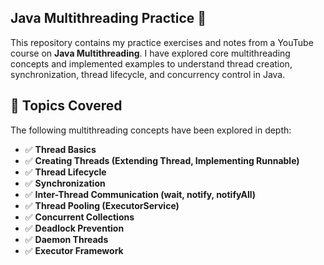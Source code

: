 ## Java Multithreading Practice 🚀  

This repository contains my practice exercises and notes from a YouTube course on **Java Multithreading**. I have explored core multithreading concepts and implemented examples to understand thread creation, synchronization, thread lifecycle, and concurrency control in Java.

## 📌 Topics Covered  
The following multithreading concepts have been explored in depth:  
- ✅ **Thread Basics**  
- ✅ **Creating Threads (Extending Thread, Implementing Runnable)**  
- ✅ **Thread Lifecycle**  
- ✅ **Synchronization**  
- ✅ **Inter-Thread Communication (wait, notify, notifyAll)**  
- ✅ **Thread Pooling (ExecutorService)**  
- ✅ **Concurrent Collections**  
- ✅ **Deadlock Prevention**  
- ✅ **Daemon Threads**  
- ✅ **Executor Framework**  
